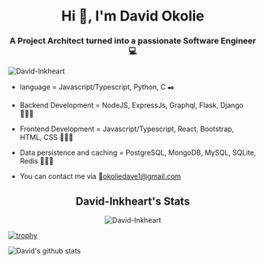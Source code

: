 <h1 align = "center">Hi 👋, I'm David Okolie</h1>
<h3 align = "center">A Project Architect turned into a passionate Software Engineer 💻</h1>

<p align="left"> <img src="https://komarev.com/ghpvc/?username=David-Inkheart&label=Profile%20views&color=0e75b6&style=flat" alt="David-Inkheart" /> </p>

* language = Javascript/Typescript, Python, C :black_nib:
> 
* Backend Development = NodeJS, ExpressJs, Graphql, Flask, Django 👩🏾‍💻
> 
* Frontend Development = Javascript/Typescript, React, Bootstrap, HTML, CSS 👩🏾‍💻
> 
* Data persistence and caching = PostgreSQL, MongoDB, MySQL, SQLite, Redis 👩🏾‍💻
>
* You can contact me via 📧okoliedave1@gmail.com

<h2 align="center"> David-Inkheart's Stats </h2>
 
<p align="center"><img src="https://github-readme-stats.vercel.app/api/top-langs?username=David-Inkheart&show_icons=true&locale=en&layout=compact" alt="David-Inkheart" /></p>

[![trophy](https://github-profile-trophy.vercel.app/?username=David&theme=onedark)](https://github.com/ryo-ma/github-profile-trophy)

![David's github stats](https://github-readme-stats.vercel.app/api?username=David&show_icons=true&title_color=fff&icon_color=79ff97&text_color=9f9f9f&bg_color=151515)

